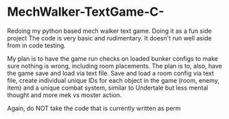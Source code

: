 # MechWalker-TextGame-C-
Redoing my python based mech walker text game. Doing it as a fun side project
The code is very basic and rudimentary. It doesn't run well aside from in code testing. 

My plan is to have the game run checks on loaded bunker configs to make sure nothing is wrong, including room placements. 
The plan is to, also, have the game save and load via text file. Save and load a room config via text file, create individual unique IDs for
each object in the game (room, enemy, item) and a unique combat system, similar to Undertale but less mental thought and more mek vs moster action.

Again, do NOT take the code that is currently written as perm
